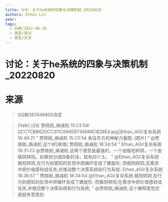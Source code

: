 ```yaml
---
title: 讨论：关于he系统的四象与决策机制_20220820
authors: Ethan Lin
year:
tags:
  - 日期/2022-08-20 
  - 类型/笔记 
  - 类型/交流 
---
```



# 讨论：关于he系统的四象与决策机制_20220820








# 来源

> QQ群367446800消息


> [!talk] 讨论
贾晓刚_熵减机  15:23:54![[CC7CBB620CC311C9A6EB73A666CB28E4.jpg]]Ethan_AGI/复杂系统  16:49:21
" 贾晓刚_熵减机 15:23:54
来自东方的神秘力量图: [图片] "
@贾晓刚_熵减机 这个好[表情]
贾晓刚_熵减机  18:34:54
" Ethan_AGI/复杂系统 18:31:23
@贾晓刚_熵减机 这两个感受是最强的，一个由极阳转阴，一个由极阴转阳。如果划分成四象的话，就有四个土。 "
@Ethan_AGI/复杂系统 极阳转阴,在行为到感知的反馈中把循环变成了螺旋形;
而极阴转阳,在需求中把价值感转成任务,并推动整个决策系统和行为系统;
Ethan_AGI/复杂系统  18:36:57
" 贾晓刚_熵减机 18:34:54
@Ethan_AGI/复杂系统 极阳转阴,在行为到感知的反馈中把循环变成了螺旋形;  而极阴转阳,在需求中把价值感转成任务,并推动整个决策系统和行为系统; "
@贾晓刚_熵减机 这个解释感觉还是挺有意思的

